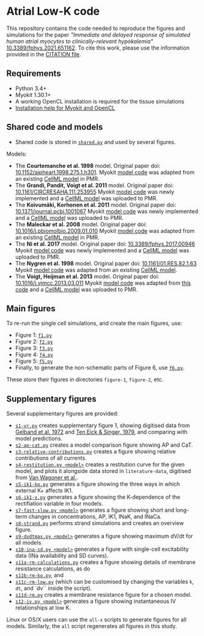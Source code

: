 # Atrial Low-K code

This repository contains the code needed to reproduce the figures and simulations for the paper _"Immediate and delayed response of simulated human atrial myocytes to clinically-relevant hypokalemia"_ [10.3389/fphys.2021.651162](https://doi.org/10.3389/fphys.2021.651162).
To cite this work, please use the information provided in the [CITATION file](./CITATION).

## Requirements

- Python 3.4+
- Myokit 1.30.1+
- A working OpenCL installation is required for the tissue simulations
- [Installation help for Myokit and OpenCL](http://myokit.org/install)

## Shared code and models

- Shared code is stored in [`shared.py`](./shared.py) and used by several figures.

Models:

- The **Courtemanche et al. 1998** model.
  Original paper doi: [10.1152/ajpheart.1998.275.1.h301](https://doi.org/10.1152/ajpheart.1998.275.1.h301).
  Myokit [model code](models/courtemanche-1998.mmt) was adapted from
  an existing [CellML model](https://models.physiomeproject.org/exposure/0e03bbe01606be5811691f9d5de10b65) in PMR.
- The **Grandi, Pandit, Voigt et al. 2011** model.
  Original paper doi: [10.1161/CIRCRESAHA.111.253955](https://doi.org/10.1161/CIRCRESAHA.111.253955)
  Myokit [model code](models/grandi-2011.mmt) was newly implemented
  and a [CellML model](https://models.physiomeproject.org/e/596) was uploaded to PMR.
- The **Koivumäki, Korhonen et al. 2011** model.
  Original paper doi: [10.1371/journal.pcbi.1001067](https://doi.org/10.1371/journal.pcbi.1001067)
  Myokit [model code](models/koivumaki-2011.mmt) was newly implemented
  and a [CellML model](https://models.physiomeproject.org/e/632) was uploaded to PMR.
- The **Maleckar et al. 2008** model.
  Original paper doi: [10.1016/j.pbiomolbio.2009.01.010](https://doi.org/10.1016/j.pbiomolbio.2009.01.010)
  Myokit [model code](models/maleckar-2008.mmt) was adapted from
  an existing [CellML model](https://models.physiomeproject.org/exposure/bbd802c6a6d6e69b746244f83b4fb89b) in PMR.
- The **Ni et al. 2017** model.
  Original paper doi: [10.3389/fphys.2017.00946](https://doi.org/10.3389/fphys.2017.00946)
  Myokit [model code](models/ni-2017.mmt) was newly implemented
  and a [CellML model](https://models.physiomeproject.org/e/606) was uploaded to PMR.
- The **Nygren et al. 1998** model.
  Original paper doi: [10.1161/01.RES.82.1.63](https://doi.org/10.1161/01.RES.82.1.63)
  Myokit [model code](models/nygren-1998.mmt) was adapted from
  an existing [CellML model](https://models.physiomeproject.org/exposure/ad761ce160f3b4077bbae7a004c229e3).
- The **Voigt, Heijman et al. 2013** model.
  Original paper doi: [10.1016/j.yjmcc.2013.03.011](https://doi.org/10.1016/j.yjmcc.2013.03.011)
  Myokit [model code](models/voigt-heijman-2013.mmt)
  was adapted from [this code](https://github.com/JordiHeijman/MANTA)
  and a [CellML model](https://models.physiomeproject.org/e/634) was uploaded to PMR.

## Main figures

To re-run the single cell simulations, and create the main figures, use:

- Figure 1: [`f1.py`](./f1.py)
- Figure 2: [`f2.py`](./f2.py)
- Figure 3: [`f3.py`](./f3.py)
- Figure 4: [`f4.py`](./f4.py)
- Figure 5: [`f5.py`](./f5.py)
- Finally, to generate the non-schematic parts of Figure 6, use [`f6.py`](./f6.py).

These store their figures in directories `figure-1`, `figure-2`, etc.

## Supplementary figures

Several supplementary figures are provided:

- [`s1-vr.py`](./s1-vr.py) creates supplementary figure 1, showing digitised data from [Gelband et al. 1972](https://doi.org/10.1161/01.RES.30.3.293) and [Ten Eick & Singer, 1979](https://doi.org/10.1161/01.RES.44.4.545), and comparing with model predictions.
- [`s2-ap-cat.py`](./s2-ap-cat.py) creates a model comparison figure showing AP and CaT.
- [`s3-relative-contributions.py`](./s3-relative-contributions.py) creates a figure showing relative contributions of all currents.
- [`s4-restitution.py <model>`](./s4-restitution.py) creates a restitution curve for the given model, and plots it alongside data stored in `literature-data`, digitised from [Van Wagoner et al.](https://doi.org/10.1161/01.RES.85.5.428).
- [`s5-ik1-ko.py`](./s5-ik1-ko.py) generates a figure showing the three ways in which external K+ affects IK1.
- [`s6-ik1-x.py`](./s6-ik1-x.py) generates a figure showing the K-dependence of the rectifiation variable in four models.
- [`s7-fast-slow.py <model>`](./s7-fast-slow.py) generates a figure showing short and long-term changes in concentrations, AP, IK1, INaK, and INaCa.
- [`s8-strand.py`](./s8-strand.py) performs strand simulations and creates an overview figure.
- [`s9-dvdtmax.py <model>`](./s9-dvdtmax.py) generates a figure showing maximum dV/dt for all models.
- [`s10-ina-sd.py <model>`](./s10-ina-sd.py) generates a figure with single-cell excitability data (INa availability and SD curves).
- [`s11a-rm-calculations.py`](./s11a-rm-calculations.py) creates a figure showing details of membrane resistance calculations, as do
- [`s11b-rm-ko.py`](./s11b-rm-ko.py), and
- [`s11c-rm-low.py`](./s11c-rm-low.py) (which can be customised by changing the variables `k`, `dt`, and `dv`` inside the script).
- [`s11d-rm.py`](./s11d-rm.py) creates a membrane resistance figure for a chosen model.
- [`s12-iv.py <model>`](./s12-iv.py) generates a figure showing instantaneous IV relationships at low K.

Linux or OS/X users can use the `all-x` scripts to generate figures for all models.
Similarly, the `all` script regenerates all figures in this study.


